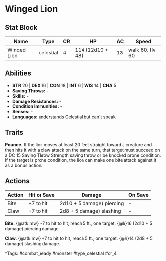 # Winged Lion

## Stat Block

| Name | Type | CR | HP | AC | Speed |
|------|------|----|----|----|-------|
| Winged Lion | celestial | 4 | 114 (12d10 + 48) | 13 | walk 60, fly 60 |

## Abilities

- **STR** 20 | **DEX** 16 | **CON** 18 | **INT** 6 | **WIS** 14 | **CHA** 5
- **Saving Throws:** -  
- **Skills:** -  
- **Damage Resistances:** -  
- **Condition Immunities:** -  
- **Senses:** -  
- **Languages:** understands Celestial but can't speak

## Traits

**Pounce.** If the lion moves at least 20 feet straight toward a creature and then hits it with a claw attack on the same turn, that target must succeed on a DC 15 Saving Throw Strength saving throw or be knocked prone condition. If the target is prone condition, the lion can make one bite attack against it as a bonus action.


## Actions

| Action | Hit or Save | Damage | On Save |
|--------|--------------|--------|----------|
| Bite | +7 to hit | 2d10 + 5 damage) piercing | - |
| Claw | +7 to hit | 2d8 + 5 damage) slashing | - |

**Bite.** {@atk mw} +7 to hit to hit, reach 5 ft., one target. {@h}16 (2d10 + 5 damage) piercing damage.

**Claw.** {@atk mw} +7 to hit to hit, reach 5 ft., one target. {@h}14 (2d8 + 5 damage) slashing damage.


^Tags: #combat_ready #monster #type_celestial #cr_4